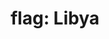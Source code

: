 ---
layout: smileys&emotion
title: "flag: Libya"
emoji: flag_libya
permalink: 🇱🇾.html
image: assets/img/3moji/flag_libya.png
---